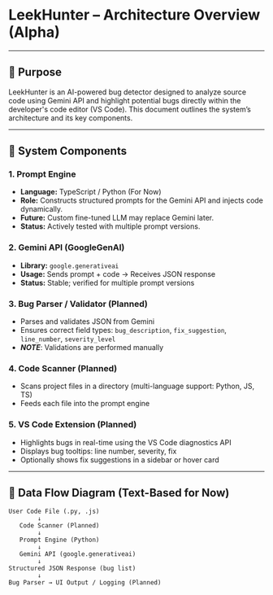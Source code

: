 # LeekHunter – Architecture Overview (Alpha)

---

## 🔧 Purpose

LeekHunter is an AI-powered bug detector designed to analyze source code using Gemini API and highlight potential bugs directly within the developer's code editor (VS Code). This document outlines the system’s architecture and its key components.

---

## 🧱 System Components

### 1. **Prompt Engine**
- **Language:** TypeScript / Python (For Now)
- **Role:** Constructs structured prompts for the Gemini API and injects code dynamically.
- **Future:** Custom fine-tuned LLM may replace Gemini later.
- **Status:** Actively tested with multiple prompt versions.

### 2. **Gemini API (GoogleGenAI)**
- **Library:** `google.generativeai`
- **Usage:** Sends prompt + code → Receives JSON response
- **Status:** Stable; verified for multiple prompt versions

### 3. **Bug Parser / Validator (Planned)**
- Parses and validates JSON from Gemini
- Ensures correct field types: `bug_description`, `fix_suggestion`, `line_number`, `severity_level`
- ***NOTE***: Validations are performed manually 

### 4. **Code Scanner (Planned)**
- Scans project files in a directory (multi-language support: Python, JS, TS)
- Feeds each file into the prompt engine

### 5. **VS Code Extension (Planned)**
- Highlights bugs in real-time using the VS Code diagnostics API
- Displays bug tooltips: line number, severity, fix
- Optionally shows fix suggestions in a sidebar or hover card

---

## 🔄 Data Flow Diagram (Text-Based for Now)

```text
User Code File (.py, .js)
        ↓
   Code Scanner (Planned)
        ↓
   Prompt Engine (Python)
        ↓
   Gemini API (google.generativeai)
        ↓
Structured JSON Response (bug list)
        ↓
Bug Parser → UI Output / Logging (Planned)